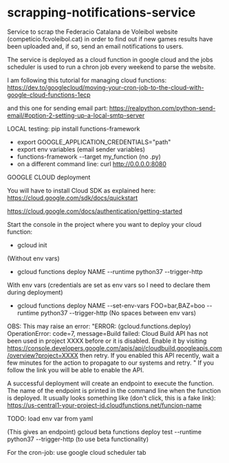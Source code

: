 # scrapping-notifications-service

Service to scrap the Federacio Catalana de Voleibol website (competicio.fcvoleibol.cat) in order to find out if
new games results have been uploaded and, if so, send an email notifications to users.

The service is deployed as a cloud function in google cloud and the jobs scheduler is used to
run a chron job every weekend to parse the website.

I am following this tutorial for managing cloud functions:
https://dev.to/googlecloud/moving-your-cron-job-to-the-cloud-with-google-cloud-functions-1ecp

and this one for sending email part:
https://realpython.com/python-send-email/#option-2-setting-up-a-local-smtp-server

LOCAL testing:
pip install functions-framework
- export GOOGLE_APPLICATION_CREDENTIALS="path"
- export env variables (email sender variables)
- functions-framework --target my_function  (no .py)
- on a different command line: curl http://0.0.0.0:8080



GOOGLE CLOUD deployment

You will have to install Cloud SDK as explained here:
https://cloud.google.com/sdk/docs/quickstart


https://cloud.google.com/docs/authentication/getting-started

Start the console in the project where you want to deploy your cloud function:
- gcloud init

(Without env vars)
- gcloud functions deploy NAME --runtime python37 --trigger-http

With env vars (credentials are set as env vars so I need to declare them
during deployment)
- gcloud functions deploy NAME --set-env-vars FOO=bar,BAZ=boo --runtime python37 --trigger-http
(No spaces between env vars)

OBS: This may raise an error:
"ERROR: (gcloud.functions.deploy) OperationError: code=7, message=Build failed:
Cloud Build API has not been used in project XXXX before or it is disabled.
Enable it by visiting https://console.developers.google.com/apis/api/cloudbuild.googleapis.com/overview?project=XXXX
then retry. If you enabled this API recently, wait a few minutes for the action
to propagate to our systems and retry.
"
If you follow the link you will be able to enable the API.

A successful deployment will create an endpoint to execute the function.
The name of the endpoint is printed in the command line when the function is
deployed. It usually looks something like (don't click, this is a fake link):
https://us-central1-your-project-id.cloudfunctions.net/funcion-name

TODO: load env var from yaml

(This gives an endpoint)
gcloud beta functions deploy test --runtime python37 --trigger-http
(to use beta functionality)

For the cron-job:
use google cloud scheduler tab
